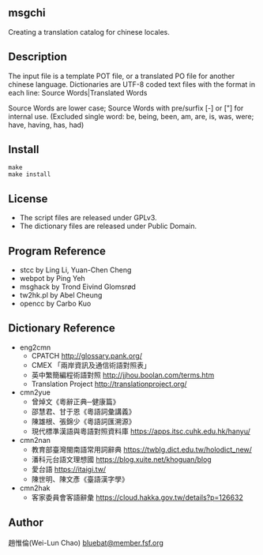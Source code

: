 msgchi
------
Creating a translation catalog for chinese locales.

Description
-----------
The input file is a template POT file, or a translated PO file for another chinese language.
Dictionaries are UTF-8 coded text files with the format in each line:
	Source Words|Translated Words

Source Words are lower case; Source Words with pre/surfix [-] or ["] for internal use.
(Excluded single word: be, being, been, am, are, is, was, were; have, having, has, had)

Install
-----------
	make
	make install

License
-----------
* The script files are released under GPLv3.
* The dictionary files are released under Public Domain.

Program Reference
-----------------
* stcc by Ling Li, Yuan-Chen Cheng
* webpot by Ping Yeh
* msghack by Trond Eivind Glomsrød
* tw2hk.pl by Abel Cheung
* opencc by Carbo Kuo

Dictionary Reference
--------------------
* eng2cmn
	* CPATCH <http://glossary.pank.org/>
	* CMEX 「兩岸資訊及通信術語對照表」
	* 英中繁簡編程術語對照 <http://jjhou.boolan.com/terms.htm>
	* Translation Project <http://translationproject.org/>
* cmn2yue
	* 曾焯文《粵辭正典─健康篇》
	* 邵慧君、甘于恩《粵語詞彙講義》
	* 陳雄根、張錦少《粵語詞匯溯源》
	* 現代標準漢語與粵語對照資料庫 <https://apps.itsc.cuhk.edu.hk/hanyu/>
* cmn2nan
	* 教育部臺灣閩南語常用詞辭典 <https://twblg.dict.edu.tw/holodict_new/>
	* 潘科元台語文理想國 <https://blog.xuite.net/khoguan/blog>
	* 愛台語 <https://itaigi.tw/>
	* 陳世明、陳文彥《臺語漢字學》
* cmn2hak
	* 客家委員會客語辭彙 <https://cloud.hakka.gov.tw/details?p=126632>

Author
------
趙惟倫(Wei-Lun Chao) <bluebat@member.fsf.org>
